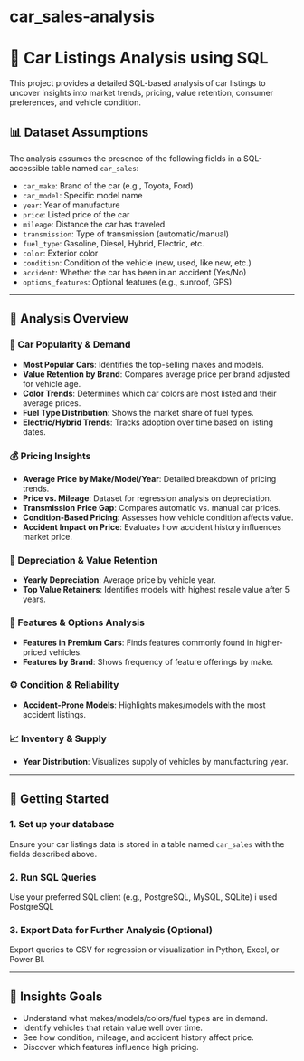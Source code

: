 # car_sales-analysis
# 🚗 Car Listings Analysis using SQL

This project provides a detailed SQL-based analysis of car listings to uncover insights into market trends, pricing, value retention, consumer preferences, and vehicle condition.
## 📊 Dataset Assumptions

The analysis assumes the presence of the following fields in a SQL-accessible table named `car_sales`:

- `car_make`: Brand of the car (e.g., Toyota, Ford)
- `car_model`: Specific model name
- `year`: Year of manufacture
- `price`: Listed price of the car
- `mileage`: Distance the car has traveled
- `transmission`: Type of transmission (automatic/manual)
- `fuel_type`: Gasoline, Diesel, Hybrid, Electric, etc.
- `color`: Exterior color
- `condition`: Condition of the vehicle (new, used, like new, etc.)
- `accident`: Whether the car has been in an accident (Yes/No)
- `options_features`: Optional features (e.g., sunroof, GPS)


---

## 📌 Analysis Overview

### 🚗 Car Popularity & Demand

- **Most Popular Cars**: Identifies the top-selling makes and models.
- **Value Retention by Brand**: Compares average price per brand adjusted for vehicle age.
- **Color Trends**: Determines which car colors are most listed and their average prices.
- **Fuel Type Distribution**: Shows the market share of fuel types.
- **Electric/Hybrid Trends**: Tracks adoption over time based on listing dates.

### 💰 Pricing Insights

- **Average Price by Make/Model/Year**: Detailed breakdown of pricing trends.
- **Price vs. Mileage**: Dataset for regression analysis on depreciation.
- **Transmission Price Gap**: Compares automatic vs. manual car prices.
- **Condition-Based Pricing**: Assesses how vehicle condition affects value.
- **Accident Impact on Price**: Evaluates how accident history influences market price.

### 🧾 Depreciation & Value Retention

- **Yearly Depreciation**: Average price by vehicle year.
- **Top Value Retainers**: Identifies models with highest resale value after 5 years.

### 🧰 Features & Options Analysis

- **Features in Premium Cars**: Finds features commonly found in higher-priced vehicles.
- **Features by Brand**: Shows frequency of feature offerings by make.

### ⚙️ Condition & Reliability

- **Accident-Prone Models**: Highlights makes/models with the most accident listings.

### 📈 Inventory & Supply

- **Year Distribution**: Visualizes supply of vehicles by manufacturing year.

---

## 💾 Getting Started

### 1. **Set up your database**

Ensure your car listings data is stored in a table named `car_sales` with the fields described above.

### 2. **Run SQL Queries**

Use your preferred SQL client (e.g., PostgreSQL, MySQL, SQLite)  i used PostgreSQL

### 3. **Export Data for Further Analysis (Optional)**

Export queries to CSV for regression or visualization in Python, Excel, or Power BI.

---

## 🧠 Insights Goals

- Understand what makes/models/colors/fuel types are in demand.
- Identify vehicles that retain value well over time.
- See how condition, mileage, and accident history affect price.
- Discover which features influence high pricing.
